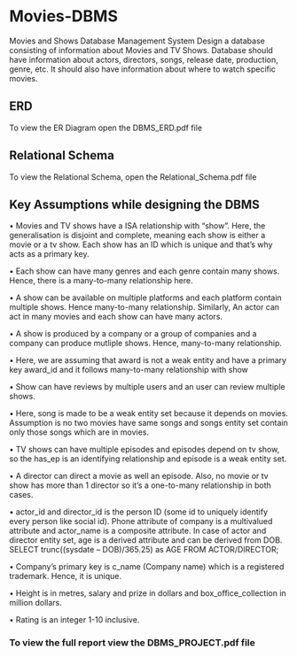 # Movies-DBMS
Movies and Shows Database Management System
Design a database consisting of information about Movies and TV Shows. Database should have information about actors, directors, songs, release date, production, genre, etc. It should also have information about where to watch specific movies.
  
## ERD
To view the ER Diagram open the DBMS_ERD.pdf file


## Relational Schema
To view the Relational Schema, open the Relational_Schema.pdf file

## Key Assumptions while designing the DBMS
• Movies and TV shows have a ISA relationship with “show”. Here, the generalisation is disjoint and complete, meaning each show is either a movie or a tv show. Each show has an ID which is unique and that’s why acts as a primary key.

• Each show can have many genres and each genre contain many shows. Hence, there is a many-to-many relationship here.

• A show can be available on multiple platforms and each platform contain multiple shows. Hence many-to-many relationship. Similarly, An actor can act in many movies and each show can have many actors.

• A show is produced by a company or a group of companies and a company can produce mutliple shows. Hence, many-to-many relationship.

• Here, we are assuming that award is not a weak entity and have a
primary key award_id and it follows many-to-many relationship with
show

• Show can have reviews by multiple users and an user can review
multiple shows.

• Here, song is made to be a weak entity set because it depends on
movies. Assumption is no two movies have same songs and songs entity
set contain only those songs which are in movies.

• TV shows can have multiple episodes and episodes depend on tv show,
so the has_ep is an identifying relationship and episode is a weak entity
set.

• A director can direct a movie as well an episode. Also, no movie or tv
show has more than 1 director so it’s a one-to-many relationship in both
cases.

• actor_id and director_id is the person ID (some id to uniquely identify
every person like social id). Phone attribute of company is a multivalued
attribute and actor_name is a composite attribute. In case of actor and
director entity set, age is a derived attribute and can be derived from
DOB.
SELECT trunc((sysdate – DOB)/365.25) as AGE FROM
ACTOR/DIRECTOR;

• Company’s primary key is c_name (Company name) which is a registered
trademark. Hence, it is unique.

• Height is in metres, salary and prize in dollars and box_office_collection
in million dollars.

• Rating is an integer 1-10 inclusive.


### To view the full report view the DBMS_PROJECT.pdf file

